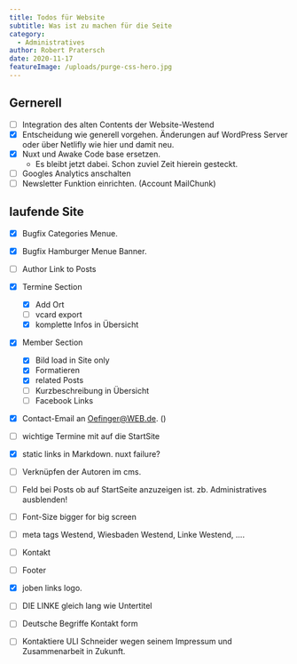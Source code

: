 ```yaml
---
title: Todos für Website
subtitle: Was ist zu machen für die Seite
category:
  - Administratives
author: Robert Pratersch
date: 2020-11-17
featureImage: /uploads/purge-css-hero.jpg
---
```


## Gernerell

- [ ] Integration des alten Contents der Website-Westend
- [x] Entscheidung wie generell vorgehen. Änderungen auf WordPress Server oder über Netlifly wie hier und damit neu.
- [x] Nuxt und Awake Code base ersetzen.
  - Es bleibt jetzt dabei. Schon zuviel Zeit hierein gesteckt.
- [ ] Googles Analytics anschalten
- [ ] Newsletter Funktion einrichten. (Account MailChunk)

## laufende Site

- [x] Bugfix Categories Menue.
- [x] Bugfix Hamburger Menue Banner.
- [ ] Author Link to Posts

- [x] Termine Section
  - [x] Add Ort
  - [ ] vcard export
  - [x] komplette Infos in Übersicht

- [x] Member Section
  - [x] Bild load in Site only
  - [x] Formatieren
  - [x] related Posts
  - [ ] Kurzbeschreibung in Übersicht
  - [ ] Facebook Links

- [x] Contact-Email an Oefinger@WEB.de. ()

- [ ] wichtige Termine mit auf die StartSite
- [x] static links in Markdown. nuxt failure?
- [ ] Verknüpfen der Autoren im cms.

- [ ] Feld bei Posts ob auf StartSeite anzuzeigen ist. zb. Administratives ausblenden!

- [ ] Font-Size bigger for big screen
- [ ] meta tags Westend, Wiesbaden Westend, Linke Westend, ....
- [ ] Kontakt
- [ ] Footer

- [x] joben links logo. 
- [ ] DIE LINKE gleich lang wie Untertitel
- [ ] Deutsche Begriffe Kontakt form
- [ ] Kontaktiere ULI Schneider wegen seinem Impressum und Zusammenarbeit in Zukunft.
